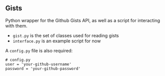Gists
-----

Python wrapper for the Github Gists API, as well as a script for interacting with them.

* `gist.py` is the set of classes used for reading gists
* `interface.py` is an example script for now

A `config.py` file is also required:

    # config.py
    user = 'your-github-username'
    password = 'your-github-password'
